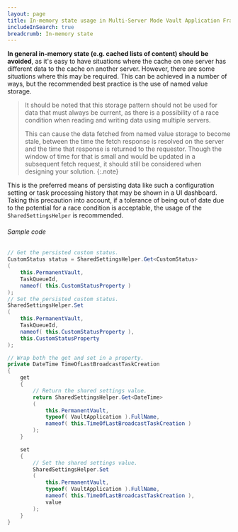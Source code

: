 ```yaml
---
layout: page
title: In-memory state usage in Multi-Server Mode Vault Application Framework applications
includeInSearch: true
breadcrumb: In-memory state
---
```


**In general in-memory state (e.g. cached lists of content) should be avoided**, as it's easy to have situations where the cache on one server has different data to the cache on another server.  However, there are some situations where this may be required.  This can be achieved in a number of ways, but the recommended best practice is the use of named value storage.

> It should be noted that this storage pattern should not be used for data that must always be current, as there is a possibility of a race condition when reading and writing data using multiple servers.
>
> This can cause the data fetched from named value storage to become stale, between the time the fetch response is resolved on the server and the time that response is returned to the requestor. Though the window of time for that is small and would be updated in a subsequent fetch request, it should still be considered when designing your solution.
{:.note}

This is the preferred means of persisting data like such a configuration setting or task processing history that may be shown in a UI dashboard. Taking this precaution into account, if a tolerance of being out of date due to the potential for a race condition is acceptable, the usage of the `SharedSettingsHelper` is recommended.

###### Sample code

```c#
// Get the persisted custom status.
CustomStatus status = SharedSettingsHelper.Get<CustomStatus>
(
	this.PermanentVault,
	TaskQueueId,
	nameof( this.CustomStatusProperty )
);
// Set the persisted custom status.
SharedSettingsHelper.Set
(
	this.PermanentVault,
	TaskQueueId,
	nameof( this.CustomStatusProperty ),
	this.CustomStatusProperty
);

// Wrap both the get and set in a property.
private DateTime TimeOfLastBroadcastTaskCreation
{
    get
    {
        // Return the shared settings value.
        return SharedSettingsHelper.Get<DateTime>
		(
            this.PermanentVault,
            typeof( VaultApplication ).FullName,
            nameof( this.TimeOfLastBroadcastTaskCreation )
		);
    }

    set
    {
        // Set the shared settings value.
        SharedSettingsHelper.Set
		(
            this.PermanentVault,
            typeof( VaultApplication ).FullName,
            nameof( this.TimeOfLastBroadcastTaskCreation ),
            value
		);
    }
}
```
